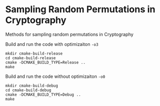 # Sampling Random Permutations in Cryptography
Methods for sampling random permutations in Cryptography

Build and run the code with optimizaiton `-o3`
```
mkdir cmake-build-release
cd cmake-build-release
cmake -DCMAKE_BUILD_TYPE=Release ..
make
```

Build and run the code without optimizaiton `-o0`
```
mkdir cmake-build-debug
cd cmake-build-debug
cmake -DCMAKE_BUILD_TYPE=Debug ..
make
```

